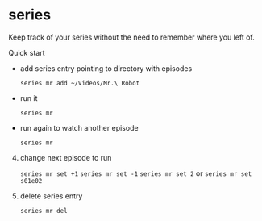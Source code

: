 # series

Keep track of your series without the need to remember where you left of.

Quick start
- add series entry pointing to directory with episodes

    `series mr add ~/Videos/Mr.\ Robot`
    
- run it

    `series mr`
    
- run again to watch another episode

    `series mr`

4. change next episode to run

    `series mr set +1`
    `series mr set -1`
    `series mr set 2`
or
    `series mr set s01e02`

5. delete series entry

    `series mr del`

